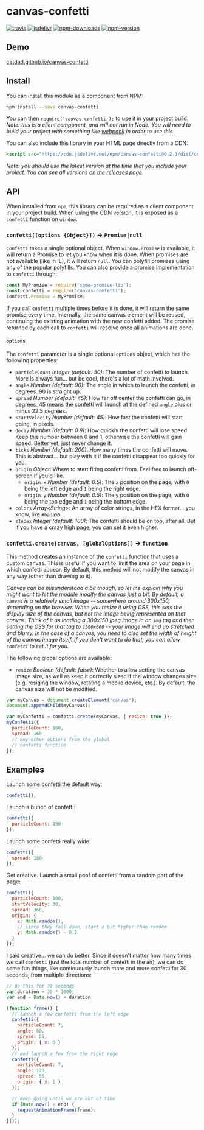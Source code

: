 # canvas-confetti

[![travis][travis.svg]][travis.link]
[![jsdelivr][jsdelivr.svg]][jsdelivr.link]
[![npm-downloads][npm-downloads.svg]][npm.link]
[![npm-version][npm-version.svg]][npm.link]

[travis.svg]: https://travis-ci.org/catdad/canvas-confetti.svg?branch=master
[travis.link]: https://travis-ci.org/catdad/canvas-confetti
[jsdelivr.svg]: https://data.jsdelivr.com/v1/package/npm/canvas-confetti/badge?style=rounded
[jsdelivr.link]: https://www.jsdelivr.com/package/npm/canvas-confetti
[npm-downloads.svg]: https://img.shields.io/npm/dm/canvas-confetti.svg
[npm.link]: https://www.npmjs.com/package/canvas-confetti
[npm-version.svg]: https://img.shields.io/npm/v/canvas-confetti.svg

## Demo

[catdad.github.io/canvas-confetti](https://catdad.github.io/canvas-confetti/)

## Install

You can install this module as a component from NPM:

```bash
npm install --save canvas-confetti
```

You can then `require('canvas-confetti');` to use it in your project build. _Note: this is a client component, and will not run in Node. You will need to build your project with something like [webpack](https://github.com/webpack/webpack) in order to use this._

You can also include this library in your HTML page directly from a CDN:

```html
<script src="https://cdn.jsdelivr.net/npm/canvas-confetti@0.2.1/dist/confetti.browser.min.js"></script>
```

_Note: you should use the latest version at the time that you include your project. You can see all versions [on the releases page](https://github.com/catdad/canvas-confetti/releases)._

## API

When installed from `npm`, this library can be required as a client component in your project build. When using the CDN version, it is exposed as a `confetti` function on `window`.

### `confetti([options {Object}])` → `Promise|null`

`confetti` takes a single optional object. When `window.Promise` is available, it will return a Promise to let you know when it is done. When promises are not available (like in IE), it will return `null`. You can polyfill promises using any of the popular polyfills. You can also provide a promise implementation to `confetti` through:

```javascript
const MyPromise = require('some-promise-lib');
const confetti = require('canvas-confetti');
confetti.Promise = MyPromise;
```

If you call `confetti` multiple times before it is done, it will return the same promise every time. Internally, the same canvas element will be reused, continuing the existing animation with the new confetti added. The promise returned by each call to `confetti` will resolve once all animations are done.

#### `options`

The `confetti` parameter is a single optional `options` object, which has the following properties:

- `particleCount` _Integer (default: 50)_: The number of confetti to launch. More is always fun... but be cool, there's a lot of math involved.
- `angle` _Number (default: 90)_: The angle in which to launch the confetti, in degrees. 90 is straight up.
- `spread` _Number (default: 45)_: How far off center the confetti can go, in degrees. 45 means the confetti will launch at the defined `angle` plus or minus 22.5 degrees.
- `startVelocity` _Number (default: 45)_: How fast the confetti will start going, in pixels.
- `decay` _Number (default: 0.9)_: How quickly the confetti will lose speed. Keep this number between 0 and 1, otherwise the confetti will gain speed. Better yet, just never change it.
- `ticks` _Number (default: 200)_: How many times the confetti will move. This is abstract... but play with it if the confetti disappear too quickly for you.
- `origin` _Object_: Where to start firing confetti from. Feel free to launch off-screen if you'd like.
  - `origin.x` _Number (default: 0.5)_: The `x` position on the page, with `0` being the left edge and `1` being the right edge.
  - `origin.y` _Number (default: 0.5)_: The `y` position on the page, with `0` being the top edge and `1` being the bottom edge.
- `colors` _Array&lt;String&gt;_: An array of color strings, in the HEX format... you know, like `#bada55`.
- `zIndex` _Integer (default: 100)_: The confetti should be on top, after all. But if you have a crazy high page, you can set it even higher.

### `confetti.create(canvas, [globalOptions])` → `function`

This method creates an instance of the `confetti` function that uses a custom canvas. This is useful if you want to limit the area on your page in which confetti appear. By default, this method will not modify the canvas in any way (other than drawing to it).

_Canvas can be misunderstood a bit though, so let me explain why you might want to let the module modify the canvas just a bit. By default, a `canvas` is a relatively small image -- somewhere around 300x150, depending on the browser. When you resize it using CSS, this sets the display size of the canvas, but not the image being represented on that canvas. Think of it as loading a 300x150 jpeg image in an `img` tag and then setting the CSS for that tag to `1500x600` -- your image will end up stretched and blurry. In the case of a canvas, you need to also set the width of height of the canvas image itself. If you don't want to do that, you can allow `confetti` to set it for you._

The following global options are available:
* `resize` _Boolean (default: false)_: Whether to allow setting the canvas image size, as well as keep it correctly sized if the window changes size (e.g. resiging the window, rotating a mobile device, etc.). By default, the canvas size will not be modified.

```javascript
var myCanvas = document.createElement('canvas');
document.appendChild(myCanvas);

var myConfetti = confetti.create(myCanvas, { resize: true });
myConfetti({
  particleCount: 100,
  spread: 160
  // any other options from the global
  // confetti function
});
```

## Examples

Launch some confetti the default way:

```javascript
confetti();
```

Launch a bunch of confetti:

```javascript
confetti({
  particleCount: 150
});
```

Launch some confetti really wide:

```javascript
confetti({
  spread: 180
});
```

Get creative. Launch a small poof of confetti from a random part of the page:

```javascript
confetti({
  particleCount: 100,
  startVelocity: 30,
  spread: 360,
  origin: {
    x: Math.random(),
    // since they fall down, start a bit higher than random
    y: Math.random() - 0.2
  }
});
```

I said creative... we can do better. Since it doesn't matter how many times we call `confetti` (just the total number of confetti in the air), we can do some fun things, like continuously launch more and more confetti for 30 seconds, from multiple directions:

```javascript
// do this for 30 seconds
var duration = 30 * 1000;
var end = Date.now() + duration;

(function frame() {
  // launch a few confetti from the left edge
  confetti({
    particleCount: 7,
    angle: 60,
    spread: 55,
    origin: { x: 0 }
  });
  // and launch a few from the right edge
  confetti({
    particleCount: 7,
    angle: 120,
    spread: 55,
    origin: { x: 1 }
  });

  // keep going until we are out of time
  if (Date.now() < end) {
    requestAnimationFrame(frame);
  }
}());
```
